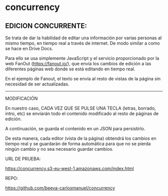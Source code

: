 # concurrency


EDICION CONCURRENTE:
--------------------

Se trata de dar la habilidad de editar una información 
por varias personas al mismo tiempo, en tiempo real a 
través de internet. De modo similar a como se hace en Drive Docs.

Para ello se usa simplemente JavaScript y el servicio proporcionado
por la web FanOut (https://fanout.io/), que envía los cambios de 
edición a las diferentes páginas web donde se está editando
en tiempo real.

En el ejemplo de Fanout, el texto se envía al resto de vistas de la página
sin necesidad de ser actualizadas.

---- 

MODIFICACIÓN

En nuestro caso, CADA VEZ QUE SE PULSE UNA TECLA (letras, borrado, intro, etc) 
se envíarán todo el contenido modificado al resto de páginas de edición.

A continuación, se guarda el contenido en un JSON para persistirlo.

De esta manera, cada editor (vista de la página) obtendrá los cambios en tiempo real
y se guardarán de forma automática para que no se pierda ningún cambio 
y no sea necesario guardar cambios.

URL DE PRUEBA:

https://concurrency.s3-eu-west-1.amazonaws.com/index.html

REPO: 
	
https://github.com/beeva-carlosmanuel/concurrency